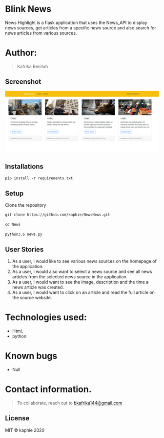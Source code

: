 #  Blink News
News Highlight is a flask application that uses the News_API to display news sources, get articles from a specific news source and also search for news articles from various sources.

# Author: 
> Kafrika Benitah

## Screenshot

 <img src="https://github.com/kaphie/NewsNews/blob/master/static/screencapture-127-0-0-1-5000-cnbc-2020-04-27-17_09_13.png">

## Installations

```
pip install -r requirements.txt
```
## Setup
Clone the repository

    git clone https://github.com/kaphie/NewsNews.git

    cd News

    python3.6 news.py


## User Stories

1.  As a user, I would like to see various news sources on the homepage of the application.
2.  As a user, I would also want to select a news source and see all news articles from the selected news source in the application.
3.  As a user, I would want to see the image, description and the time a news article was created.
4.  As a user, I would want to click on an article and read the full article on the source website.

# Technologies used: 
* Html,
* python.

# Known bugs
* Null

# Contact information.
> To collaborate, reach out to bkafrika144@gmail.com

## License
MIT &COPY; kaphie 2020

